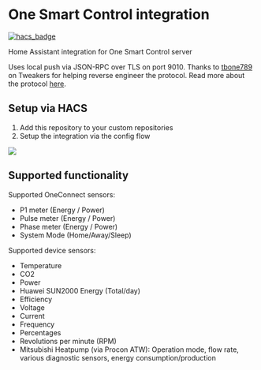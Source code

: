 # One Smart Control integration
[![hacs_badge](https://img.shields.io/badge/HACS-Custom-41BDF5.svg)](https://github.com/hacs/integration)

Home Assistant integration for One Smart Control server

Uses local push via JSON-RPC over TLS on port 9010. Thanks to [tbone789](https://tweakers.net/gallery/532104/) on Tweakers for helping reverse engineer the protocol.
Read more about the protocol [here](https://github.com/PimDoos/onesmartcontrolha/tree/main/protocol).

Setup via HACS
-----
1. Add this repository to your custom repositories
2. Setup the integration via the config flow 

[![](https://my.home-assistant.io/badges/config_flow_start.svg)](https://my.home-assistant.io/redirect/config_flow_start/?domain=onesmartcontrol)

Supported functionality
-----------------------
Supported OneConnect sensors:
- P1 meter (Energy / Power)
- Pulse meter (Energy / Power)
- Phase meter (Energy / Power)
- System Mode (Home/Away/Sleep)

Supported device sensors:
- Temperature
- CO2
- Power
- Huawei SUN2000 Energy (Total/day)
- Efficiency
- Voltage
- Current
- Frequency
- Percentages
- Revolutions per minute (RPM)
- Mitsubishi Heatpump (via Procon ATW): Operation mode, flow rate, various diagnostic sensors, energy consumption/production
